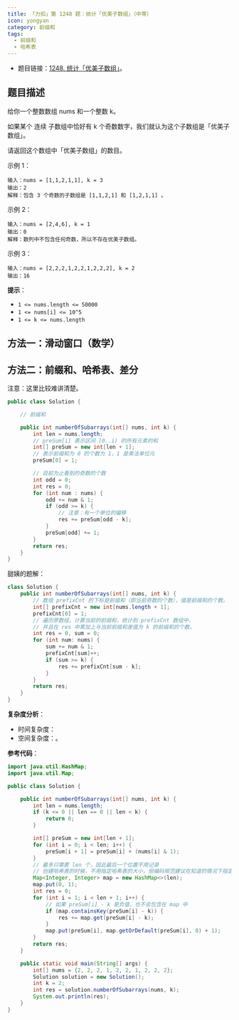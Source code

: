 ```yaml
---
title: 「力扣」第 1248 题：统计「优美子数组」（中等）
icon: yongyan
category: 前缀和
tags: 
  - 前缀和
  - 哈希表
---
```



+ 题目链接：[1248. 统计「优美子数组」](https://leetcode-cn.com/problems/count-number-of-nice-subarrays/)。

## 题目描述

给你一个整数数组 nums 和一个整数 k。

如果某个 连续 子数组中恰好有 k 个奇数数字，我们就认为这个子数组是「优美子数组」。

请返回这个数组中「优美子数组」的数目。

示例 1：

```
输入：nums = [1,1,2,1,1], k = 3
输出：2
解释：包含 3 个奇数的子数组是 [1,1,2,1] 和 [1,2,1,1] 。
```

示例 2：

```
输入：nums = [2,4,6], k = 1
输出：0
解释：数列中不包含任何奇数，所以不存在优美子数组。
```

示例 3：

```
输入：nums = [2,2,2,1,2,2,1,2,2,2], k = 2
输出：16
```

**提示**：

+ `1 <= nums.length <= 50000`
+ `1 <= nums[i] <= 10^5`
+ `1 <= k <= nums.length`

## 方法一：滑动窗口（数学）

## 方法二：前缀和、哈希表、差分

注意：这里比较难讲清楚。

```java
public class Solution {

    // 前缀和

    public int numberOfSubarrays(int[] nums, int k) {
        int len = nums.length;
        // preSum[i] 表示区间 [0..i) 的所有元素的和
        int[] preSum = new int[len + 1];
        // 表示前缀和为 0 的个数为 1，1 是乘法单位元
        preSum[0] = 1;

        // 目前为止看到的奇数的个数
        int odd = 0;
        int res = 0;
        for (int num : nums) {
            odd += num & 1;
            if (odd >= k) {
                // 注意：有一个单位的偏移
                res += preSum[odd - k];
            }
            preSum[odd] += 1;
        }
        return res;
    }
}
```

甜姨的题解：

```java
class Solution {
    public int numberOfSubarrays(int[] nums, int k) {
        // 数组 prefixCnt 的下标是前缀和（即当前奇数的个数），值是前缀和的个数。
        int[] prefixCnt = new int[nums.length + 1];
        prefixCnt[0] = 1;
        // 遍历原数组，计算当前的前缀和，统计到 prefixCnt 数组中，
        // 并且在 res 中累加上与当前前缀和差值为 k 的前缀和的个数。
        int res = 0, sum = 0;
        for (int num: nums) {
            sum += num & 1;
            prefixCnt[sum]++;
            if (sum >= k) {
                res += prefixCnt[sum - k];
            }       
        }
        return res;
    }
}
```

**复杂度分析**：

+ 时间复杂度：
+ 空间复杂度：。


**参考代码**：


```java
import java.util.HashMap;
import java.util.Map;

public class Solution {

    public int numberOfSubarrays(int[] nums, int k) {
        int len = nums.length;
        if (k <= 0 || len == 0 || len < k) {
            return 0;
        }

        int[] preSum = new int[len + 1];
        for (int i = 0; i < len; i++) {
            preSum[i + 1] = preSum[i] + (nums[i] & 1);
        }
        // 最多只需要 len 个，因此最后一个位置不用记录
        // 创建哈希表的时候，不用指定哈希表的大小，但编码规范建议在知道的情况下指定
        Map<Integer, Integer> map = new HashMap<>(len);
        map.put(0, 1);
        int res = 0;
        for (int i = 1; i < len + 1; i++) {
            // 如果 preSum[i] - k 是负值，也不会包含在 map 中
            if (map.containsKey(preSum[i] - k)) {
                res += map.get(preSum[i] - k);
            }
            map.put(preSum[i], map.getOrDefault(preSum[i], 0) + 1);
        }
        return res;
    }

    public static void main(String[] args) {
        int[] nums = {2, 2, 2, 1, 2, 2, 1, 2, 2, 2};
        Solution solution = new Solution();
        int k = 2;
        int res = solution.numberOfSubarrays(nums, k);
        System.out.println(res);
    }
}
```

